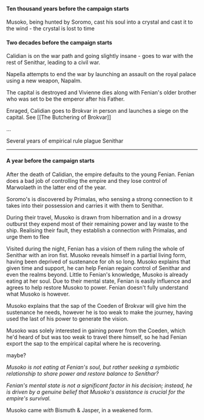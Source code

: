 #### Ten thousand years before the campaign starts

Musoko, being hunted by Soromo, cast his soul into a crystal and cast it to the wind - the crystal is lost to time

#### Two decades before the campaign starts

Calidian is on the war path and going slightly insane - goes to war with the rest of Senithar, leading to a civil war.

Napella attempts to end the war by launching an assault on the royal palace using a new weapon, Napalm.

The capital is destroyed and Vivienne dies along with Fenian's older brother who was set to be the emperor after his Father.

Enraged, Calidian goes to Brokvar in person and launches a siege on the capital. See [[The Butchering of Brokvar]]

...

Several years of empirical rule plague Senithar

---
#### A year before the campaign starts

After the death of Calidian, the empire defaults to the young Fenian. Fenian does a bad job of controlling the empire and they lose control of Marwolaeth in the latter end of the year.

Soromo's is discovered by Primalas, who sensing a strong connection to it takes into their possession and carries it with them to Senithar.

During their travel, Musoko is drawn from hibernation and in a drowsy outburst they expend most of their remaining power and lay waste to the ship. Realising their fault, they establish a connection with Primalas, and urge them to flee

Visited during the night, Fenian has a vision of them ruling the whole of Senithar with an iron fist. Musoko reveals himself in a partial living form, having been deprived of sustenance for oh so long. Musoko explains that given time and support, he can help Fenian regain control of Senithar and even the realms beyond. Little to Fenian's knowledge, Musoko is already eating at her soul. Due to their mental state, Fenian is easily influence and agrees to help restore Musoko to power. Fenian doesn't fully understand what Musoko is however. 

Musoko explains that the sap of the Coeden of Brokvar will give him the sustenance he needs, however he is too weak to make the journey, having used the last of his power to generate the vision.

Musoko was solely interested in gaining power from the Coeden, which he'd heard of but was too weak to travel there himself, so he had Fenian export the sap to the empirical capital where he is recovering.  


maybe?

*Musoko is not eating at Fenian's soul, but rather seeking a symbiotic relationship to share power and restore balance to Senithar?*

*Fenian's mental state is not a significant factor in his decision; instead, he is driven by a genuine belief that Musoko's assistance is crucial for the empire's survival.*



Musoko came *with* Bismuth & Jasper, in a weakened form. 

